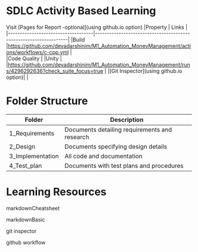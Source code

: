# SDLC Activity Based Learning
Visit [Pages for Report -optional](using github.io option)
|Property                            | Links                                                 |
|------------------------------------|------------------------------------------------------------------|
|Build                                  |https://github.com/devadarshinim/M1_Automation_MoneyManagement/actions/workflows/c-cpp.yml                  |	                                                               
|Code Quality	                     |
|Unity	                             |  |https://github.com/devadarshinim/M1_Automation_MoneyManagement/runs/4296292636?check_suite_focus=true    |
|[Git Inspector](using github.io option)|                                                   |


# Folder Structure

|Folder	         |Description                                               |
|----------------|----------------------------------------------------------|
|1_Requirements  |Documents detailing requirements and research             |
|2_Design      	 |Documents specifying design details                       |
|3_Implementation|All code and documentation                                |
|4_Test_plan	 |Documents with test plans and procedures                  |

# Learning Resources
markdownCheatsheet

markdownBasic

git inspector

github workflow